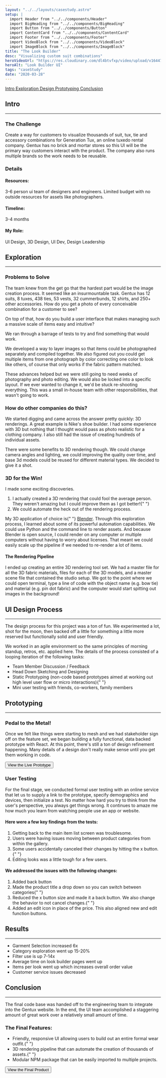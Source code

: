 ```yaml
---
layout: "../../layouts/casestudy.astro"
setup: |
  import Header from "../../components/Header"
  import BigHeading from "../../components/BigHeading"
  import Button from "../../components/Button"
  import ContentCard from "../../components/ContentCard"
  import Footer from "../../components/Footer"
  import VideoBlock from "../../components/VideoBlock"
  import ImageBlock from "../../components/ImageBlock"
title: "The Look Builder"
desc: "Visualizing custom suit combinations"
heroVideoUrl: "https://res.cloudinary.com/dl4btvfxp/video/upload/v1644700337/home/200504-093605_dev8kc.mp4"
heroAlt: "Look Builder UI"
tags: "caseStudy"
date: "2020-03-28"
---
```


<Fragment slot="nav">
  <a class="inline-block text-gray-500 hover:text-white" href="#intro">
    Intro
  </a>
  <a
    class="inline-block text-gray-500 hover:text-white"
    href="#exploration"
  >
    Exploration
  </a>
  <a
    class="inline-block text-gray-500 hover:text-white"
    href="#process"
  >
    Design
  </a>
  <a
    class="inline-block text-gray-500 hover:text-white"
    href="#prototyping"
  >
    Prototyping
  </a>
  <a
    class="inline-block text-gray-500 hover:text-white"
    href="#conclusion"
  >
    Conclusion
  </a>
</Fragment>

<ContentCard id="intro">
  <h2 class="mt-0">Intro</h2>
  <hr class="border-gray-300" />
  <h3>The Challenge</h3>
  <p>
    Create a way for customers to visualize thousands of suit, tux, tie
    and accessory combinations for Generation Tux, an online tuxedo rental
    company. Gentux has no brick and mortar stores so this UI will be the
    primary way customers interact with the product. The company also runs
    multiple brands so the work needs to be reusable.
  </p>
  <h3>Details</h3>
  <div
    class="flex flex-col gap-8 rounded-b-lg bg-gray-100 p-32 sm:grid sm:gap-16 sm:rounded-b-2xl"
    style={{ gridTemplateColumns: "auto auto" }}
  >
    <h4>Resources:</h4>
    <p>
      3-6 person ui team of designers and engineers. Limited budget with
      no outside resources for assets like photographers.
    </p>
    <h4>Timeline:</h4>
    <p>3-4 months</p>
    <h4>My Role:</h4>
    <p>UI Design, 3D Design, UI Dev, Design Leadership</p>
  </div>

</ContentCard>

<ContentCard id="exploration">
  <h2>Exploration</h2>
  <hr class="border-gray-300" />
  <h3>Problems to Solve</h3>
  <p>
    The team knew from the get go that the hardest part would be the image
    creation process. It seemed like an insurmountable task. Gentux has 12
    suits, 8 tuxes, 438 ties, 53 vests, 32 cummerbunds, 12 shirts, and
    250+ other accessories. How do you get a photo of every conceivable
    combination for a customer to see?
  </p>
  <p>
    On top of that, how do you build a user interface that makes managing
    such a massive scale of items easy and intuitive?
  </p>
  <p>
    We ran through a barrage of tests to try and find something that would
    work.
  </p>

</ContentCard>

<div>
  <div class="case-study-grid-images mx-auto w-full max-w-[1182px]">
    <ImageBlock
      src="https://res.cloudinary.com/dl4btvfxp/image/upload/v1644701684/look%20builder/layer-stack-illustration_pshrve.jpg"
      className="row-start-1 row-end-3 aspect-[383/511]"
    />
    <ImageBlock
      src="https://res.cloudinary.com/dl4btvfxp/image/upload/v1644701684/look%20builder/photo-setup-illustration_rcjblx.jpg"
      className="row-start-1 row-end-3 aspect-[383/511]"
    />
    <ImageBlock
      src="https://res.cloudinary.com/dl4btvfxp/image/upload/v1644701683/look%20builder/IMG_2004_jwjlmf.jpg"
      className="row-start-1 row-end-3 aspect-[383/511]"
    />
  </div>
  <div class="case-study-grid-images mx-auto w-full max-w-[1182px]">
    <ImageBlock
      src="https://res.cloudinary.com/dl4btvfxp/image/upload/v1644701683/look%20builder/IMG_1818_ol572f.jpg"
      className="col-start-1 aspect-[383/248]"
    />
    <ImageBlock
      src="https://res.cloudinary.com/dl4btvfxp/image/upload/v1644701685/look%20builder/ties_yrixuy.jpg"
      className="aspect-[383/248]"
    />
    <ImageBlock
      src="https://res.cloudinary.com/dl4btvfxp/image/upload/v1644701683/look%20builder/IMG_1746_rlcyj0.jpg"
      className="col-start-3 col-end-4 row-start-1 row-end-3 aspect-[383/511]"
    />
    <ImageBlock
      src="https://res.cloudinary.com/dl4btvfxp/image/upload/v1644701683/look%20builder/IMG_1838_aczw3w.jpg"
      className="col-start-2 col-end-3 row-start-1 row-end-3 aspect-[383/511]"
    />
  </div>

</div>

<ContentCard>
  <p>
    We developed a way to layer images so that items could be photographed
    separately and compiled together. We also figured out you could get
    multiple items from one photograph by color correcting one color to
    look like others, of course that only works if the fabric pattern
    matched.
  </p>
  <p>
    These advances helped but we were still going to need weeks of
    photography and photo editing. We would also be locked into a specific
    layout. If we ever wanted to change it, we'd be stuck re-shooting
    everything. This was a small in-house team with other
    responsibilities, that wasn't going to work.
  </p>
</ContentCard>

<ContentCard>
  <h3>How do other companies do this?</h3>
  <p>
    We started digging and came across the answer pretty quickly: 3D
    renderings. A great example is Nike's shoe builder. I had some
    experience with 3D but nothing that I thought would pass as photo
    realistic for a clothing company. I also still had the issue of
    creating hundreds of individual assets.
  </p>
  <p>
    There were some benefits to 3D rendering though. We could change
    camera angles and lighting, we could improving the quality over time,
    and base 3d models could be reused for different material types. We
    decided to give it a shot.
  </p>
</ContentCard>

<div class="case-study-grid-images mx-auto w-full max-w-[1182px]">
  <ImageBlock
    src="https://res.cloudinary.com/dl4btvfxp/image/upload/v1644701685/look%20builder/suit-wireframe_kdqfcb.jpg"
    className="row-start-1 row-end-3 aspect-[383/511]"
  />
  <ImageBlock
    src="https://res.cloudinary.com/dl4btvfxp/image/upload/v1644701683/look%20builder/3d-suit-clay_qj4vr7.jpg"
    className="row-start-1 row-end-3 aspect-[383/511]"
  />
  <VideoBlock
    src="https://res.cloudinary.com/dl4btvfxp/video/upload/v1644701695/look%20builder/suit-turntable_r2rbor.mp4#t=0.1"
    className="row-start-1 row-end-3 aspect-[383/511]"
  />
</div>

<ContentCard>
  <h3>3D for the Win!</h3>
  <p>I made some exciting discoveries.</p>
  <ol>
    <li>
      I actually created a 3D rendering that could fool the average
      person. They weren't amazing but I could improve them as I got
      better!{" "}
    </li>
    <li>We could automate the heck out of the rendering process. </li>
  </ol>
  <p>
    My 3D application of choice is{" "}
    <a href="https://www.blender.org/">Blender</a>. Through this
    exploration process, I learned about some of its powerful automation
    capabilities. We could use Python and the command line to render
    assets. And because Blender is open source, I could render on any
    computer or multiple computers without having to worry about licenses.
    That meant we could easily scale up the pipeline if we needed to
    re-render a lot of items.
  </p>
</ContentCard>

<div class="case-study-grid-images mx-auto w-full max-w-[1182px]">
  <ImageBlock
    src="https://res.cloudinary.com/dl4btvfxp/image/upload/v1644701683/look%20builder/200329-144241_ms7mex.jpg"
    className="col-start-1 col-end-3 row-start-1 row-end-3 aspect-[782/507]"
  />
  <ImageBlock
    src="https://res.cloudinary.com/dl4btvfxp/image/upload/v1644701683/look%20builder/200329-144245_qzlxvm.jpg"
    className="row-start-1 row-end-3 aspect-[383/507]"
  />
</div>

<ContentCard>
  <h4> The Rendering Pipeline</h4>
  <p>
    I ended up creating an entire 3D rendering tool set. We had a master
    file for all the 3D fabric materials, files for each of the 3D models,
    and a master scene file that contained the studio setup. We got to the
    point where we could open terminal, type a line of code with the
    object name (e.g. bow tie) and material (e.g. pin dot fabric) and the
    computer would start spitting out images in the background!
  </p>
</ContentCard>

<ContentCard id="process">
  <h2>UI Design Process</h2>
  <hr class="border-gray-300" />
  <p>
    The design process for this project was a ton of fun. We experimented
    a lot, shot for the moon, then backed off a little for something a
    little more reserved but functionally solid and user friendly.
  </p>
  <p>
    We worked in an agile environment so the same principles of morning
    standup, retros, etc. applied here. The details of the process
    consisted of a looping iteration of the following tasks:
  </p>
  <ul>
    <li>Team Member Discussion / Feedback </li>
    <li>Head Down Sketching and Designing </li>
    <li>
      Static Prototyping (non-code based prototypes aimed at working out
      high level user flow or micro interactions){" "}
    </li>
    <li>Mini user testing with friends, co-workers, family members</li>
  </ul>
</ContentCard>

<div>
  <div class={`case-study-grid-images mx-auto w-full max-w-[1182px]`}>
    <ImageBlock
      src="https://res.cloudinary.com/dl4btvfxp/image/upload/v1644701684/look%20builder/look-builder-sketch-1_o4tntx.jpg"
      className="col-start-1 col-end-4 row-start-1 row-end-3 aspect-[1182/414]"
    />
  </div>
  <div class="case-study-grid-images mx-auto w-full max-w-[1182px]">
    <ImageBlock
      src="https://res.cloudinary.com/dl4btvfxp/image/upload/v1644701683/look%20builder/look-builder-sketch-2_rwaigd.jpg"
      className="row-start-1 row-end-3 aspect-[383/590]"
    />
    <ImageBlock
      src="https://res.cloudinary.com/dl4btvfxp/image/upload/v1644701683/look%20builder/look-builder-sketch-3_z75pi8.jpg"
      className="row-start-1 row-end-3"
    />
    <ImageBlock
      src="https://res.cloudinary.com/dl4btvfxp/image/upload/v1644701683/look%20builder/look-builder-sketch-4_bzaqsm.jpg"
    />
    <ImageBlock
      src="https://res.cloudinary.com/dl4btvfxp/image/upload/v1644701683/look%20builder/look-builder-sketch-5_wts0ms.jpg"
    />
  </div>
  <div class="case-study-grid-images mx-auto w-full max-w-[1182px]">
    <ImageBlock
      src="https://res.cloudinary.com/dl4btvfxp/image/upload/v1644701685/look%20builder/ui-iterations-1_dv6eam.jpg"
      className="row-span-2 aspect-[383/287]"
    />
    <ImageBlock
      src="https://res.cloudinary.com/dl4btvfxp/image/upload/v1644701685/look%20builder/ui-iterations-2_rpfdfv.jpg"
      className="row-span-2"
    />
    <ImageBlock
      src="https://res.cloudinary.com/dl4btvfxp/image/upload/v1644701685/look%20builder/ui-iterations-3_iyhioy.jpg"
      className="row-span-2"
    />
  </div>
  <div class="case-study-grid-images mx-auto w-full max-w-[1182px]">
    <ImageBlock
      src="https://res.cloudinary.com/dl4btvfxp/image/upload/v1644701686/look%20builder/ui-iterations-4_sn4zty.jpg"
      className="row-span-2 aspect-[383/287]"
    />
    <ImageBlock
      src="https://res.cloudinary.com/dl4btvfxp/image/upload/v1644701686/look%20builder/ui-iterations-5_jqbwie.jpg"
      className="row-span-2"
    />
    <ImageBlock
      src="https://res.cloudinary.com/dl4btvfxp/image/upload/v1644701686/look%20builder/ui-iterations-6_k2dd9v.jpg"
      className="row-span-2"
    />
  </div>

</div>

<div class={`mx-auto w-full max-w-[1182px] `}>
  <VideoBlock
    className="aspect-4/3"
    src="https://res.cloudinary.com/dl4btvfxp/video/upload/v1644701690/look%20builder/lookbuilder-hero_cos46b.mp4#t=0.1"
  />
</div>

<ContentCard id="prototyping">
  <h2>Prototyping</h2>
  <hr class="border-gray-300" />
  <h3>Pedal to the Metal!</h3>
  <p>
    Once we felt like things were starting to mesh and we had stakeholder
    sign off on the feature set, we began building a fully functional,
    data backed prototype with React. At this point, there's still a ton
    of design refinement happening. Many details of a design don't really
    make sense until you get them working in code.
  </p>

</ContentCard>

<div class={`mx-auto w-full max-w-[400px] `}>
  <VideoBlock
    className="aspect-[400/690]"
    src="https://res.cloudinary.com/dl4btvfxp/video/upload/v1644701692/look%20builder/200402-194656_voamab.mp4#t=0.1"
  />
</div>

<div class={`mx-auto w-full max-w-[1182px] `}>
  <VideoBlock
    src="https://res.cloudinary.com/dl4btvfxp/video/upload/v1644701705/look%20builder/200330-073437_com_qs5bfd.mp4#t=0.1"
    className="aspect-[1182/849] w-[1200px] max-w-full"
  />
</div>

<div class="mx-auto w-full max-w-3xl">
  <Button big target="_blank" href="https://proto-moria.netlify.com/">
    View the Live Prototype
  </Button>
</div>

<ContentCard>
  <h3>User Testing</h3>
  <p>
    For the final stage, we conducted formal user testing with an online
    service that let us to supply a link to the prototype, specify
    demographics and devices, then initialize a test. No matter how hard
    you try to think from the user's perspective, you always get things
    wrong. It continues to amaze me how much you learn from watching
    people use an app or website.
  </p>
  <h4> Here were a few key findings from the tests:</h4>
  <ol>
    <li>Getting back to the main item list screen was troublesome. </li>
    <li>
      Users were having issues moving between product categories from
      within the gallery.
    </li>
    <li>
      Some users accidentally canceled their changes by hitting the x
      button.{" "}
    </li>
    <li>Editing looks was a little tough for a few users.</li>
  </ol>
</ContentCard>

<div class={`mx-auto w-full max-w-[1182px]  `}>
  <ImageBlock
    className="aspect-[1182/779]"
    src="https://res.cloudinary.com/dl4btvfxp/image/upload/v1644701683/look%20builder/200330-172519_wfao1t.jpg"
  />
</div>

<ContentCard>
  <h4> We addressed the issues with the following changes:</h4>
  <ol>
    <li>Added back button </li>
    <li>
      Made the product title a drop down so you can switch between
      categories{" "}
    </li>
    <li>
      Reduced the x button size and made it a back button. We also change
      the behavior to not cancel changes.{" "}
    </li>
    <li>
      Added an edit icon in place of the price. This also aligned new and
      edit function buttons.
    </li>
  </ol>
</ContentCard>

<ContentCard>
  <h2>Results</h2>
  <hr class="border-gray-300" />
  <ul>
    <li>Garment Selection increased 6x</li>
    <li>Category exploration went up 15-20%</li>
    <li>Filter use is up 7-14x</li>
    <li>Average time on look builder pages went up</li>
    <li>Items per look went up which increases overall order value</li>
    <li>Customer service issues decreased</li>
  </ul>
</ContentCard>

<ContentCard id="conclusion">
  <h2>Conclusion</h2>
  <hr class="border-gray-300" />
  <p>
    The final code base was handed off to the engineering team to
    integrate into the Gentux website. In the end, the UI team
    accomplished a staggering amount of great work over a relatively small
    amount of time.
  </p>
  <h3>The Final Features:</h3>
  <ul>
    <li>
      Friendly, responsive UI allowing users to build out an entire formal
      wear outfit.{" "}
    </li>
    <li>
      3D rendering pipeline that can automate the creation of thousands of
      assets.{" "}
    </li>
    <li>
      Modular NPM package that can be easily imported to multiple
      projects.
    </li>
  </ul>

</ContentCard>

<div class="mx-auto w-full max-w-3xl">
  <Button
    big
    target="_blank"
    href="https://www.generationtux.com/app/customize?bundle_ids=112&sidecar=list&product_skus=330914WHT%2C911246PLM%2C430464BLW%2C610158WHT%2C030088SLV%2CB10903BWN%2CA10186BRA%2C881007BLB"
  >
    View the Final Product
  </Button>
</div>
